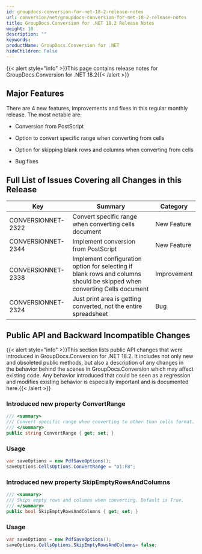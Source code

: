 ```yaml
---
id: groupdocs-conversion-for-net-18-2-release-notes
url: conversion/net/groupdocs-conversion-for-net-18-2-release-notes
title: GroupDocs.Conversion for .NET 18.2 Release Notes
weight: 10
description: ""
keywords: 
productName: GroupDocs.Conversion for .NET
hideChildren: False
---
```

{{< alert style="info" >}}This page contains release notes for GroupDocs.Conversion for .NET 18.2{{< /alert >}}

## Major Features

There are 4 new features, improvements and fixes in this regular monthly release. The most notable are:

*   Conversion from PostScript
    
*   Option to convert specific range when converting from cells
    
*   Option for skipping blank rows and columns when converting from cells
*   Bug fixes
    

## Full List of Issues Covering all Changes in this Release

| Key | Summary | Category |
| --- | --- | --- |
| CONVERSIONNET-2322 | Convert specific range when converting cells document | New Feature |
| CONVERSIONNET-2344 | Implement conversion from PostScript | New Feature |
| CONVERSIONNET-2338 | Implement configuration option for selecting if blank rows and columns should be skipped when converting Cells document | Improvement |
| CONVERSIONNET-2324 | Just print area is getting converted, not the entire spreadsheet | Bug |

## Public API and Backward Incompatible Changes

{{< alert style="info" >}}This section lists public API changes that were introduced in GroupDocs.Conversion for .NET 18.2. It includes not only new and obsoleted public methods, but also a description of any changes in the behavior behind the scenes in GroupDocs.Conversion which may affect existing code. Any behavior introduced that could be seen as a regression and modifies existing behavior is especially important and is documented here.{{< /alert >}}

### Introduced new property ConvertRange

```csharp
/// <summary>
/// Convert specific range when converting to other than cells format. Example: "D1:F8"
/// </summary>
public string ConvertRange { get; set; }
```

### Usage

```csharp
var saveOptions = new PdfSaveOptions();
saveOptions.CellsOptions.ConvertRange = "D1:F8";
```

### Introduced new property SkipEmptyRowsAndColumns

```csharp
/// <summary>
/// Skips empty rows and columns when converting. Default is True.
/// </summary>
public bool SkipEmptyRowsAndColumns { get; set; }
```

### Usage

```csharp
var saveOptions = new PdfSaveOptions();
saveOptions.CellsOptions.SkipEmptyRowsAndColumns= false;
```
